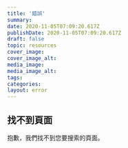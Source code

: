 ```yaml
---
title: '錯誤'
summary: 
date: 2020-11-05T07:09:20.617Z
publishDate: 2020-11-05T07:09:20.617Z
draft: false
topic: resources
cover_image: 
cover_image_alt:
media_image:
media_image_alt:
tags:
categories:
layout: error
---
```


## 找不到頁面

抱歉，我們找不到您要搜索的頁面。
